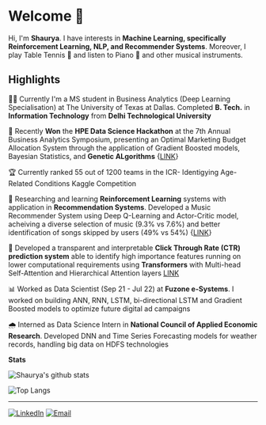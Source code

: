 # Welcome 👋

Hi, I'm <b>Shaurya</b>. I have interests in <b>Machine Learning, specifically Reinforcement Learning, NLP, and Recommender Systems</b>. Moreover, I play Table Tennis 🏓 and listen to Piano 🎹 and other musical instruments.

## Highlights
👨‍🎓 Currently I'm a MS student in Business Analytics (Deep Learning Specialisation) at The University of Texas at Dallas. Completed **B. Tech.** in **Information Technology** from **Delhi Technological University**

🥇 Recently **Won** the **HPE Data Science Hackathon** at the 7th Annual Business Analytics Symposium, presenting an Optimal Marketing Budget Allocation System through the application of Gradient Boosted models, Bayesian Statistics, and **Genetic ALgorithms** {[LINK](https://jindal.utdallas.edu/news/jindal-school-takes-first-place-in-two-recent-competitions/#content2)}

🏆 Currently ranked 55 out of 1200 teams in the ICR- Identigying Age-Related Conditions Kaggle Competition

🤖 Researching and learning **Reinforcement Learning** systems with application in **Recommendation Systems**. Developed a Music Recommender System using Deep Q-Learning and Actor-Critic model, acheiving a diverse selection of music (9.3% vs 7.6%) and better identification of songs skipped by users (49% vs 54%) {[LINK](https://github.com/shauryat1298/Deep-Reinforcement-Learning-for-Music-Recommendation)}

📢 Developed a transparent and interpretable **Click Through Rate (CTR) prediction system** able to identify high importance features running on lower computational requirements using **Transformers** with Multi-head Self-Attention and Hierarchical Attention layers [LINK](https://github.com/shauryat1298/CTR-Prediction-using-Attention-Transformers)

📊 Worked as Data Scientist (Sep 21 - Jul 22) at **Fuzone e-Systems**. I worked on building ANN, RNN, LSTM, bi-directional LSTM and Gradient Boosted models to optimize future digital ad campaigns

🌧 Interned as Data Science Intern in **National Council of Applied Economic Research**. Developed DNN and Time Series Forecasting models for weather records, handling big data on HDFS technologies 

**Stats**

![Shaurya's github stats](https://github-readme-stats.vercel.app/api?username=shauryat1298&show_icons=true&theme=dark)

![Top Langs](https://github-readme-stats.vercel.app/api/top-langs/?username=shauryat1298&layout=compact&theme=dark)



---

<a href="https://www.linkedin.com/in/shauryat2312/" target="_blank"><img src="https://img.shields.io/badge/LinkedIn-0077B5?style=for-the-badge&logo=linkedin&logoColor=white" alt="LinkedIn"></a>
<a href="mailto:shauryat1298@gmail.com" target="_blank"><img src="https://img.shields.io/badge/Gmail-D14836?style=for-the-badge&logo=gmail&logoColor=white" alt="Email"></a>
